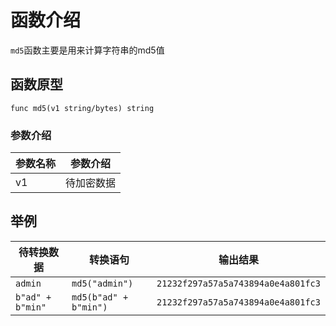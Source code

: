 # 函数介绍

`md5`函数主要是用来计算字符串的md5值

## 函数原型

`func md5(v1 string/bytes) string`

### 参数介绍

| 参数名称 | 参数介绍  |
|------|-------|
| v1   | 待加密数据 |

## 举例

| 待转换数据            | 转换语句                  | 输出结果                               |
|------------------|-----------------------|------------------------------------|
| `admin`          | `md5("admin")`        | `21232f297a57a5a743894a0e4a801fc3` |
| `b"ad" + b"min"` | `md5(b"ad" + b"min")` | `21232f297a57a5a743894a0e4a801fc3` |
